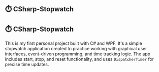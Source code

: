 ## ⏱️ CSharp-Stopwatch

## ⏱️ CSharp-Stopwatch

This is my first personal project built with C# and WPF.
It's a simple stopwatch application created to practice working with graphical user interfaces, event-driven programming, and time tracking logic.
The app includes start, stop, and reset functionality, and uses `DispatcherTimer` for precise time updates.

